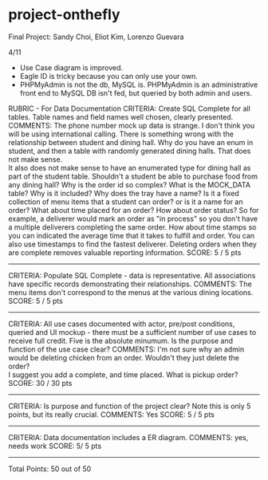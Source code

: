 # project-onthefly
Final Project: Sandy Choi, Eliot Kim, Lorenzo Guevara

4/11 
- Use Case diagram is improved.
- Eagle ID is tricky because you can only use your own.
- PHPMyAdmin is not the db, MySQL is.  PHPMyAdmin is an administrative front end to MySQL
  DB isn't fed, but queried by both admin and users.
  
RUBRIC - For Data Documentation
CRITERIA:
Create SQL Complete for all tables. Table names and field names well
chosen, clearly presented.
COMMENTS:
The phone number mock up data is strange.  I don't think you will be using 
international calling.
There is something wrong with the relationship between student and dining
hall.  Why do you have an enum in student, and then a table with randomly
generated dining halls.  That does not make sense.  
It also does not make sense to have an enumerated type for dining hall as
part of the student table.  Shouldn't a student be able to purchase food from 
any dining hall?
Why is the order id so complex?
What is the MOCK_DATA table?  Why is it included?
Why does the tray have a name?  Is it a fixed collection of menu items that 
a student can order? or is it a name for an order?
What about time placed for an order?
How about order status?  So for example, a deliverer would mark an
order as "in process" so you don't have a multiple deliverers completing
the same order.
How about time stamps so you can indicated the average time that it
takes to fulfill and order.  You can also use timestamps to find the 
fastest deliverer.
Deleting orders when they are complete removes valuable reporting information.
SCORE: 5 / 5 pts 
**********************
CRITERIA:
Populate SQL Complete - data is representative. All associations have
specific records demonstrating their relationships.
COMMENTS:
The menu items don't correspond to the menus at the various dining locations.
SCORE: 5 / 5 pts 
**********************
CRITERIA:
All use cases documented with actor, pre/post conditions, queried and UI
mockup - there must be a sufficient number of use cases to receive full
credit. Five is the absolute minumum. Is the purpose and function of the
use case clear?
COMMENTS:
I'm not sure why an admin would be deleting chicken from an order.
Wouldn't they just delete the order?  
I suggest you add a complete, and time placed.
What is pickup order?
SCORE: 30 / 30 pts 
**********************
CRITERIA:
Is purpose and function of the project clear? Note this is only 5
points, but its really crucial.
COMMENTS:
Yes
SCORE: 5 / 5 pts 
**********************
CRITERIA:
Data documentation includes a ER diagram.
COMMENTS:
yes, needs work
SCORE: 5/ 5 pts 
**********************
Total Points: 50 out of 50  